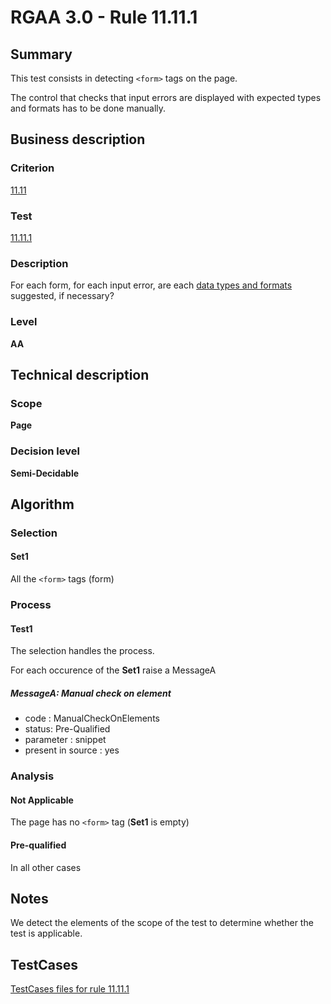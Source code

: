 # RGAA 3.0 -  Rule 11.11.1

## Summary

This test consists in detecting `<form>` tags on the page.

The control that checks that input errors are displayed with expected types and formats has to be done manually.

## Business description

### Criterion

[11.11](http://asqatasun.github.io/RGAA--3.0--EN/RGAA3.0_Criteria_English_version_v1.html#crit-11-11)

### Test

[11.11.1](http://asqatasun.github.io/RGAA--3.0--EN/RGAA3.0_Criteria_English_version_v1.html#test-11-11-1)

### Description
For each form, for
    each input error, are each <a href="http://asqatasun.github.io/RGAA--3.0--EN/RGAA3.0_Glossary_English_version_v1.html#mTypeDonnes">data
  types and formats</a> suggested, if necessary? 


### Level

**AA**

## Technical description

### Scope

**Page**

### Decision level

**Semi-Decidable**

## Algorithm

### Selection

#### Set1

All the `<form>` tags (form)

### Process

#### Test1

The selection handles the process.

For each occurence of the **Set1** raise a MessageA

##### MessageA: Manual check on element

-   code : ManualCheckOnElements
-   status: Pre-Qualified
-   parameter : snippet
-   present in source : yes

### Analysis

#### Not Applicable

The page has no `<form>` tag (**Set1** is empty)

#### Pre-qualified

In all other cases

## Notes

We detect the elements of the scope of the test to determine whether the
test is applicable.



##  TestCases 

[TestCases files for rule 11.11.1](https://github.com/Asqatasun/Asqatasun/tree/master/rules/rules-rgaa3.0/src/test/resources/testcases/rgaa30/Rgaa30Rule111101/) 


